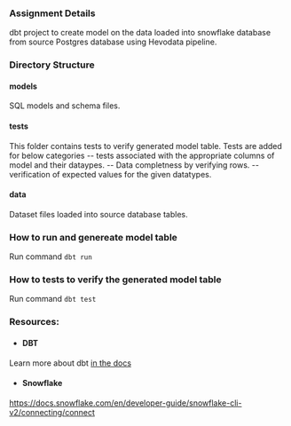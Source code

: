 ### Assignment Details
dbt project to create model on the data loaded into snowflake database from source Postgres database using Hevodata pipeline.

### Directory Structure

  #### models
SQL models and schema files.

  #### tests
This folder contains tests to verify generated model table.
Tests are added for below categories
-- tests associated with the appropriate columns of model and their dataypes.
-- Data completness by verifying rows.
-- verification of expected values for the given datatypes.

 #### data
Dataset files loaded into source database tables.

### How to run and genereate model table
Run command `dbt run`

### How to tests to verify the generated model table
Run command `dbt test`

### Resources:
- #### DBT
Learn more about dbt [in the docs](https://docs.getdbt.com/docs/introduction)
- #### Snowflake
https://docs.snowflake.com/en/developer-guide/snowflake-cli-v2/connecting/connect

